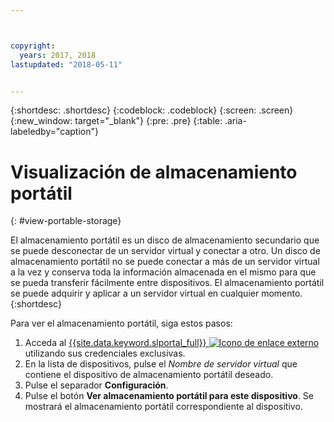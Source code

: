 ```yaml
---



copyright:
  years: 2017, 2018
lastupdated: "2018-05-11"


---
```


{:shortdesc: .shortdesc}
{:codeblock: .codeblock}
{:screen: .screen}
{:new_window: target="_blank"}
{:pre: .pre}
{:table: .aria-labeledby="caption"}


# Visualización de almacenamiento portátil  
{: #view-portable-storage}

 El almacenamiento portátil es un disco de almacenamiento secundario que se puede desconectar de un servidor virtual y conectar a otro. 
 Un disco de almacenamiento portátil no se puede conectar a más de un servidor virtual a la vez y conserva toda la información almacenada en el mismo para que se pueda transferir fácilmente entre dispositivos. El almacenamiento portátil se puede adquirir y aplicar a un servidor virtual en cualquier momento. 
 {:shortdesc}

Para ver el almacenamiento portátil, siga estos pasos:

1. Acceda al [{{site.data.keyword.slportal_full}} ![Icono de enlace externo](../../icons/launch-glyph.svg "Icono de enlace externo")](https://control.softlayer.com/) utilizando sus credenciales exclusivas.
2. En la lista de dispositivos, pulse el *Nombre de servidor virtual* que contiene el dispositivo de almacenamiento portátil deseado.
3. Pulse el separador **Configuración**.
4. Pulse el botón **Ver almacenamiento portátil para este dispositivo**. Se mostrará el almacenamiento portátil correspondiente al dispositivo.


